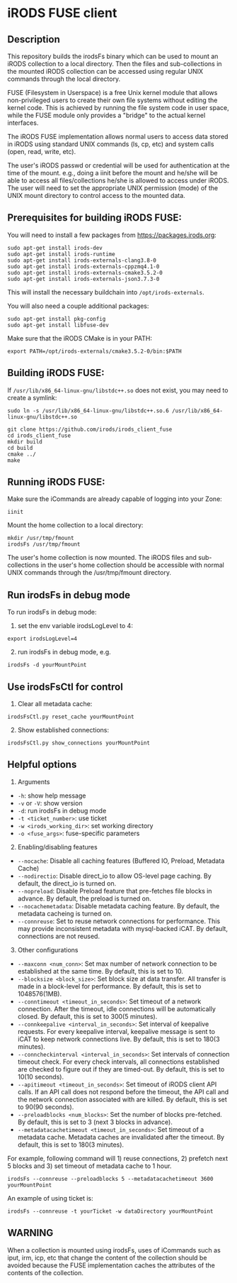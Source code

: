iRODS FUSE client
=================

Description
-----------

This repository builds the irodsFs binary which can be used to
mount an iRODS collection to a local directory. Then the files and
sub-collections in the mounted iRODS collection can be accessed
using regular UNIX commands through the local directory.

FUSE (Filesystem in Userspace) is a free Unix kernel module that allows
non-privileged users to create their own file systems without editing
the kernel code. This is achieved by running the file system code in
user space, while the FUSE module only provides a "bridge" to the actual
kernel interfaces.

The iRODS FUSE implementation allows normal users to access data stored
in iRODS using standard UNIX commands (ls, cp, etc) and system calls
(open, read, write, etc).

The user's iRODS passwd or credential will be used for authentication at
the time of the mount. e.g., doing a iinit before the mount and he/she will
be able to access all files/collections he/she is allowed to access under
iRODS. The user will need to set the appropriate UNIX permission (mode) of
the UNIX mount directory to control access to the mounted data.


Prerequisites for building iRODS FUSE:
--------------------------------------

You will need to install a few packages from https://packages.irods.org:

```
sudo apt-get install irods-dev
sudo apt-get install irods-runtime
sudo apt-get install irods-externals-clang3.8-0
sudo apt-get install irods-externals-cppzmq4.1-0
sudo apt-get install irods-externals-cmake3.5.2-0
sudo apt-get install irods-externals-json3.7.3-0
```

This will install the necessary buildchain into `/opt/irods-externals`.

You will also need a couple additional packages:

```
sudo apt-get install pkg-config
sudo apt-get install libfuse-dev
```

Make sure that the iRODS CMake is in your PATH:

```
export PATH=/opt/irods-externals/cmake3.5.2-0/bin:$PATH
```

Building iRODS FUSE:
--------------------

If `/usr/lib/x86_64-linux-gnu/libstdc++.so` does not exist, you may need to create a symlink:

```
sudo ln -s /usr/lib/x86_64-linux-gnu/libstdc++.so.6 /usr/lib/x86_64-linux-gnu/libstdc++.so
```

```
git clone https://github.com/irods/irods_client_fuse
cd irods_client_fuse
mkdir build
cd build
cmake ../
make
```

Running iRODS FUSE:
-------------------

Make sure the iCommands are already capable of logging into your Zone:

```
iinit
```

Mount the home collection to a local directory:

```
mkdir /usr/tmp/fmount
irodsFs /usr/tmp/fmount
```

The user's home collection is now mounted. The iRODS files and sub-collections
in the user's home collection should be accessible with normal UNIX commands
through the /usr/tmp/fmount directory.


Run irodsFs in debug mode
-------------------------

To run irodsFs in debug mode:

1) set the env variable irodsLogLevel to 4:

```
export irodsLogLevel=4
```

2) run irodsFs in debug mode, e.g.

```
irodsFs -d yourMountPoint
```

Use irodsFsCtl for control
--------------------------

1) Clear all metadata cache:
```
irodsFsCtl.py reset_cache yourMountPoint
```

2) Show established connections:
```
irodsFsCtl.py show_connections yourMountPoint
```

Helpful options
---------------

1) Arguments
- `-h`: show help message
- `-v` or `-V`: show version
- `-d`: run irodsFs in debug mode
- `-t <ticket_number>`: use ticket
- `-w <irods_working_dir>`: set working directory
- `-o <fuse_args>`: fuse-specific parameters

2) Enabling/disabling features
- `--nocache`: Disable all caching features (Buffered IO, Preload, Metadata
   Cache)
- `--nodirectio`: Disable direct_io to allow OS-level page caching. By default,
   the direct_io is turned on.
- `--nopreload`: Disable Preload feature that pre-fetches file blocks in
   advance. By default, the preload is turned on.
- `--nocachemetadata`: Disable metadata caching feature. By default, the
   metadata cacheing is turned on.
- `--connreuse`: Set to reuse network connections for performance. This may
   provide inconsistent metadata with mysql-backed iCAT. By default, connections
   are not reused.

3) Other configurations
- `--maxconn <num_conn>`: Set max number of network connection to be established
   at the same time. By default, this is set to 10.
- `--blocksize <block_size>`: Set block size at data transfer. All transfer is
   made in a block-level for performance. By default, this is set to
   1048576(1MB).
- `--conntimeout <timeout_in_seconds>`: Set timeout of a network connection.
   After the timeout, idle connections will be automatically closed. By default,
   this is set to 300(5 minutes).
- `--connkeepalive <interval_in_seconds>`: Set interval of keepalive requests.
   For every keepalive interval, keepalive message is sent to iCAT to keep
   network connections live. By default, this is set to 180(3 minutes).
- `--conncheckinterval <interval_in_seconds>`: Set intervals of connection
   timeout check. For every check intervals, all connections established are
   checked to figure out if they are timed-out. By default, this is set to
   10(10 seconds).
- `--apitimeout <timeout_in_seconds>`: Set timeout of iRODS client API calls.
   If an API call does not respond before the timeout, the API call and the
   network connection associated with are killed. By default, this is set to
   90(90 seconds).
- `--preloadblocks <num_blocks>`: Set the number of blocks pre-fetched. By
   default, this is set to 3 (next 3 blocks in advance).
- `--metadatacachetimeout <timeout_in_seconds>`: Set timeout of a metadata
   cache. Metadata caches are invalidated after the timeout. By default, this is
   set to 180(3 minutes).

For example, following command will 1) reuse connections, 2) prefetch next
5 blocks and 3) set timeout of metadata cache to 1 hour.
```
irodsFs --connreuse --preloadblocks 5 --metadatacachetimeout 3600 yourMountPoint
```

An example of using ticket is:
```
irodsFs --connreuse -t yourTicket -w dataDirectory yourMountPoint
```


WARNING
-------

When a collection is mounted using irodsFs, uses of iCommands
such as iput, irm, icp, etc that change the content of the collection should be
avoided because the FUSE implementation caches the attributes of the contents of
the collection.

